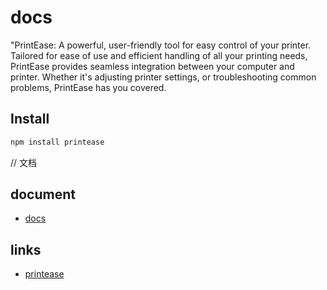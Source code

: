# docs
"PrintEase: A powerful, user-friendly tool for easy control of your printer. Tailored for ease of use and efficient handling of all your printing needs, PrintEase provides seamless integration between your computer and printer. Whether it's adjusting printer settings, or troubleshooting common problems, PrintEase has you covered.

## Install

```bash
npm install printease
```

// 文档
## document

- [docs](https://github.com/Liu-Jinshuai/printeaseDocs)

## links

- [printease](https://github.com/Liu-Jinshuai/printease)


